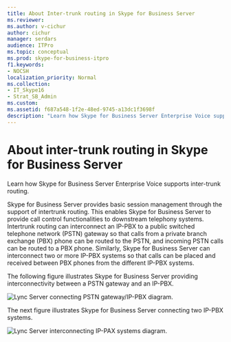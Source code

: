```yaml
---
title: About Inter-trunk routing in Skype for Business Server
ms.reviewer: 
ms.author: v-cichur
author: cichur
manager: serdars
audience: ITPro
ms.topic: conceptual
ms.prod: skype-for-business-itpro
f1.keywords:
- NOCSH
localization_priority: Normal
ms.collection: 
- IT_Skype16
- Strat_SB_Admin
ms.custom:
ms.assetid: f687a548-1f2e-48ed-9745-a13dc1f3698f
description: "Learn how Skype for Business Server Enterprise Voice supports inter-trunk routing."
---
```


# About inter-trunk routing in Skype for Business Server
 
Learn how Skype for Business Server Enterprise Voice supports inter-trunk routing.
  
Skype for Business Server provides basic session management through the support of intertrunk routing. This enables Skype for Business Server to provide call control functionalities to downstream telephony systems. Intertrunk routing can interconnect an IP-PBX to a public switched telephone network (PSTN) gateway so that calls from a private branch exchange (PBX) phone can be routed to the PSTN, and incoming PSTN calls can be routed to a PBX phone. Similarly, Skype for Business Server can interconnect two or more IP-PBX systems so that calls can be placed and received between PBX phones from the different IP-PBX systems. 
  
The following figure illustrates Skype for Business Server providing interconnectivity between a PSTN gateway and an IP-PBX.
  
![Lync Server connecting PSTN gateway/IP-PBX diagram.](../../media/inter_trunk01.jpg)
  
The next figure illustrates Skype for Business Server connecting two IP-PBX systems.
  
![Lync Server interconnecting IP-PAX systems diagram.](../../media/inter_trunk02.jpg)
  

